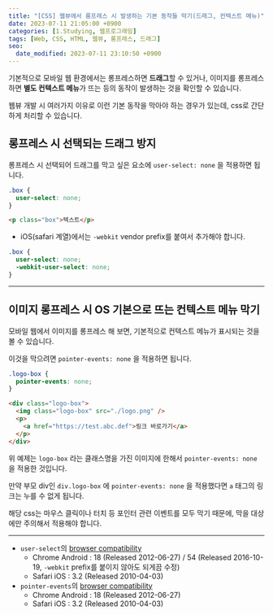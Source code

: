 ```yaml
---
title: "[CSS] 웹뷰에서 롱프레스 시 발생하는 기본 동작들 막기(드래그, 컨텍스트 메뉴)"
date: 2023-07-11 21:05:00 +0900
categories: [1.Studying, 웹프로그래밍]
tags: [Web, CSS, HTML, 웹뷰, 롱프레스, 드래그]
seo:
  date_modified: 2023-07-11 23:10:50 +0900
---
```


기본적으로 모바일 웹 환경에서는 롱프레스하면 **드래그**할 수 있거나, 이미지를 롱프레스하면 **별도 컨텍스트 메뉴**가 뜨는 등의 동작이 발생하는 것을 확인할 수 있습니다.

웹뷰 개발 시 여러가지 이유로 이런 기본 동작을 막아야 하는 경우가 있는데, css로 간단하게 처리할 수 있습니다.

## **롱프레스 시 선택되는 드래그 방지**
롱프레스 시 선택되어 드래그를 막고 싶은 요소에 `user-select: none` 을 적용하면 됩니다.

```css
.box {
  user-select: none;
}
```

```html
<p class="box">텍스트</p>
```

- iOS(safari 계열)에서는 `-webkit` vendor prefix를 붙여서 추가해야 합니다.
```css
.box {
  user-select: none;
  -webkit-user-select: none;
}
```
---
## **이미지 롱프레스 시 OS 기본으로 뜨는 컨텍스트 메뉴 막기**
모바일 웹에서 이미지를 롱프레스 해 보면, 기본적으로 컨텍스트 메뉴가 표시되는 것을 볼 수 있습니다.

이것을 막으려면 `pointer-events: none` 을 적용하면 됩니다.

```css
.logo-box {
  pointer-events: none;
}
```
```html
<div class="logo-box">
  <img class="logo-box" src="./logo.png" />
  <p>
    <a href="https://test.abc.def">링크 바로가기</a>
  </p>
</div>
```

위 예제는 `logo-box` 라는 클래스명을 가진 이미지에 한해서 `pointer-events: none` 을 적용한 것입니다.

만약 부모 div인 `div.logo-box` 에 `pointer-events: none` 을 적용했다면 `a` 태그의 링크는 누를 수 없게 됩니다.

해당 css는 마우스 클릭이나 터치 등 포인터 관련 이벤트를 모두 막기 때문에, 막을 대상에만 주의해서 적용해야 합니다.

---
- `user-select`의 [browser compatibility](https://developer.mozilla.org/en-US/docs/Web/CSS/user-select#browser_compatibility)
  - Chrome Android : 18 (Released 2012-06-27) / 54 (Released 2016-10-19, `-webkit` prefix를 붙이지 않아도 되게끔 수정)
  - Safari iOS : 3.2 (Released 2010-04-03)
- `pointer-events`의 [browser compatibility](https://developer.mozilla.org/en-US/docs/Web/CSS/pointer-events#browser_compatibility)
  - Chrome Android : 18 (Released 2012-06-27)
  - Safari iOS : 3.2 (Released 2010-04-03)